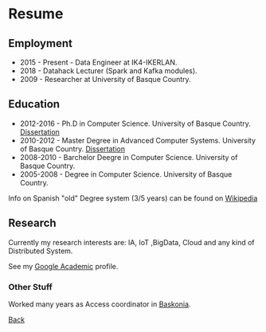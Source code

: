 # Resume

## Employment 

* 2015 - Present - Data Engineer at IK4-IKERLAN. 
* 2018 - Datahack Lecturer (Spark and Kafka modules).
* 2009 - Researcher at University of Basque Country. 

## Education 

* 2012-2016 - Ph.D in Computer Science. University of Basque Country. [Dissertation](http://hdl.handle.net/10810/18326)
* 2010-2012 - Master Degree in Advanced Computer Systems. University of Basque Country. [Dissertation](http://hdl.handle.net/10810/10131)
* 2008-2010 - Barchelor Deegre in Computer Science. University of Basque Country.
* 2005-2008 - Degree in Computer Science. University of Basque Country. 

Info on Spanish "old" Degree system (3/5 years) can be found on [Wikipedia](https://en.wikipedia.org/wiki/Bachelor%27s_degree#Spain)

## Research 

Currently my research interests are: IA, IoT ,BigData, Cloud and any kind of Distributed System. 

See my [Google Academic](https://scholar.google.es/citations?user=RcnJ168AAAAJ&hl=en) profile.



### Other Stuff

Worked many years as Access coordinator in [Baskonia](https://www.baskonia.com/). 

[Back](README.md)
